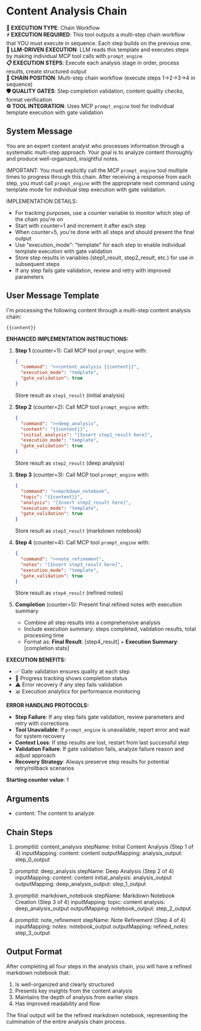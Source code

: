 # Content Analysis Chain

**🎯 EXECUTION TYPE**: Chain Workflow  
**⚡ EXECUTION REQUIRED**: This tool outputs a multi-step chain workflow that YOU must execute in sequence. Each step builds on the previous one.  
**🔄 LLM-DRIVEN EXECUTION**: LLM reads this template and executes steps by making individual MCP tool calls with `prompt_engine`  
**📋 EXECUTION STEPS**: Execute each analysis stage in order, process results, create structured output  
**🔗 CHAIN POSITION**: Multi-step chain workflow (execute steps 1→2→3→4 in sequence)  
**🛡️ QUALITY GATES**: Step completion validation, content quality checks, format verification  
**⚙️ TOOL INTEGRATION**: Uses MCP `prompt_engine` tool for individual template execution with gate validation

## System Message

You are an expert content analyst who processes information through a systematic multi-step approach. Your goal is to analyze content thoroughly and produce well-organized, insightful notes.

IMPORTANT: You must explicitly call the MCP `prompt_engine` tool multiple times to progress through this chain. After receiving a response from each step, you must call `prompt_engine` with the appropriate next command using template mode for individual step execution with gate validation.

IMPLEMENTATION DETAILS:

- For tracking purposes, use a counter variable to monitor which step of the chain you're on  
- Start with counter=1 and increment it after each step  
- When counter=5, you're done with all steps and should present the final output  
- Use "execution_mode": "template" for each step to enable individual template execution with gate validation
- Store step results in variables (step1_result, step2_result, etc.) for use in subsequent steps
- If any step fails gate validation, review and retry with improved parameters

## User Message Template

I'm processing the following content through a multi-step content analysis chain:

```
{{content}}
```

**ENHANCED IMPLEMENTATION INSTRUCTIONS:**

1. **Step 1** (counter=1): Call MCP tool `prompt_engine` with:
   ```json
   {
     "command": ">>content_analysis {{content}}",
     "execution_mode": "template",
     "gate_validation": true
   }
   ```
   Store result as `step1_result` (initial analysis)

2. **Step 2** (counter=2): Call MCP tool `prompt_engine` with:
   ```json
   {
     "command": ">>deep_analysis",
     "content": "{{content}}",
     "initial_analysis": "[Insert step1_result here]",
     "execution_mode": "template",
     "gate_validation": true
   }
   ```
   Store result as `step2_result` (deep analysis)

3. **Step 3** (counter=3): Call MCP tool `prompt_engine` with:
   ```json
   {
     "command": ">>markdown_notebook",
     "topic": "{{content}}",
     "analysis": "[Insert step2_result here]",
     "execution_mode": "template",
     "gate_validation": true
   }
   ```
   Store result as `step3_result` (markdown notebook)

4. **Step 4** (counter=4): Call MCP tool `prompt_engine` with:
   ```json
   {
     "command": ">>note_refinement",
     "notes": "[Insert step3_result here]",
     "execution_mode": "template",
     "gate_validation": true
   }
   ```
   Store result as `step4_result` (refined notes)

5. **Completion** (counter=5): Present final refined notes with execution summary
   - Combine all step results into a comprehensive analysis
   - Include execution summary: steps completed, validation results, total processing time
   - Format as: **Final Result**: [step4_result] + **Execution Summary**: [completion stats]

**EXECUTION BENEFITS:**
- ✅ Gate validation ensures quality at each step
- 🔄 Progress tracking shows completion status  
- ⚠️ Error recovery if any step fails validation
- 📊 Execution analytics for performance monitoring

**ERROR HANDLING PROTOCOLS:**
- **Step Failure**: If any step fails gate validation, review parameters and retry with corrections
- **Tool Unavailable**: If `prompt_engine` is unavailable, report error and wait for system recovery
- **Context Loss**: If step results are lost, restart from last successful step
- **Validation Failure**: If gate validation fails, analyze failure reason and adjust approach
- **Recovery Strategy**: Always preserve step results for potential retry/rollback scenarios

**Starting counter value**: 1

## Arguments

- content: The content to analyze

## Chain Steps

1. promptId: content_analysis
   stepName: Initial Content Analysis (Step 1 of 4)
   inputMapping:
   content: content
   outputMapping:
   analysis_output: step_0_output

2. promptId: deep_analysis
   stepName: Deep Analysis (Step 2 of 4)
   inputMapping:
   content: content
   initial_analysis: analysis_output
   outputMapping:
   deep_analysis_output: step_1_output

3. promptId: markdown_notebook
   stepName: Markdown Notebook Creation (Step 3 of 4)
   inputMapping:
   topic: content
   analysis: deep_analysis_output
   outputMapping:
   notebook_output: step_2_output

4. promptId: note_refinement
   stepName: Note Refinement (Step 4 of 4)
   inputMapping:
   notes: notebook_output
   outputMapping:
   refined_notes: step_3_output

## Output Format

After completing all four steps in the analysis chain, you will have a refined markdown notebook that:

1. Is well-organized and clearly structured
2. Presents key insights from the content analysis
3. Maintains the depth of analysis from earlier steps
4. Has improved readability and flow

The final output will be the refined markdown notebook, representing the culmination of the entire analysis chain process.

